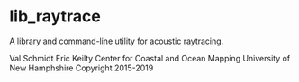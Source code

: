 # lib_raytrace

A library and command-line utility for acoustic raytracing.

Val Schmidt
Eric Keilty
Center for Coastal and Ocean Mapping
University of New Hamphshire
Copyright 2015-2019
